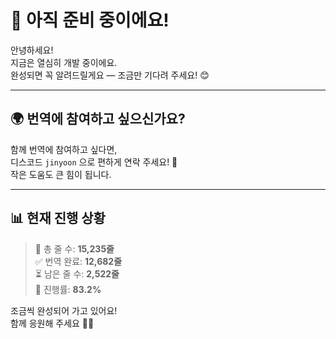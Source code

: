 # 🚧 아직 준비 중이에요!

안녕하세요!  
지금은 열심히 개발 중이에요.  
완성되면 꼭 알려드릴게요 — 조금만 기다려 주세요! 😊

---

## 🌍 번역에 참여하고 싶으신가요?

함께 번역에 참여하고 싶다면,  
디스코드 `jinyoon` 으로 편하게 연락 주세요! 🙏  
작은 도움도 큰 힘이 됩니다.

---

## 📊 현재 진행 상황
> 📝 총 줄 수: **15,235줄**  
> ✅ 번역 완료: **12,682줄**  
> ⏳ 남은 줄 수: **2,522줄**  
> 🎯 진행률: **83.2%**

조금씩 완성되어 가고 있어요!  
함께 응원해 주세요 💪✨